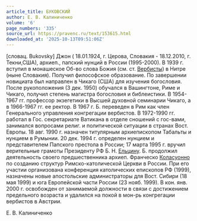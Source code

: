 ```yaml
---
article_title: БУКОВСКИЙ
author: Е. В. Калиниченко
volume: '6'
page_numbers: '335'
source_url: https://pravenc.ru/text/153615.html
downloaded_at: '2025-10-13T09:51:06Z'
---
```


[словац. Bukovsky] Джон ( 18.01.1924, г. Церова, Словакия - 18.12.2010, г. Текни,США), архиеп., папский нунций в России (1995-2000). В 1939 г. вступил в монашеское Об-во слова Божия (см. ст. [Вербисты](https://pravenc.ru/text/Вербисты.html)) в Нитре (ныне Словакия). Получил философское образование. По завершении новициата был направлен в Чикаго (США) для изучения богословия. После рукоположения (3 дек. 1950) обучался в Вашингтоне, Риме и Чикаго, получил степень магистра богословия и библеистики. В 1954-1967 гг. профессор экзегетики в Высшей духовной семинарии Чикаго, а в 1966-1967 гг. ее ректор. В 1967 г. Б. переведен в Рим как член Генерального управления конгрегации вербистов. В 1972-1990 гг. работал в Гос. секретариате Ватикана в отделе сношений с гос-вами, занимался вопросами религ. и политической ситуации в странах Вост. Европы. 18 авг. 1990 г. назначен титулярным архиепископом Табальты и нунцием в Румынии. 20 дек. 1994 г. определен нунцием и представителем Папского престола в России; 17 марта 1995 г. вручил верительные грамоты Президенту РФ Б. Н. [Ельцину](https://pravenc.ru/text/Ельцину.html). Б. продолжил деятельность своего предшественника архиеп. Франческо [Коласуонно](https://pravenc.ru/text/Коласуонно.html) по созданию структур Римско-католической Церкви в России. При его участии организована конференция католических епископов РФ (1999), назначены новые апостольские администраторы для Вост. Сибири (18 мая 1999) и юга Европейской части России (23 нояб. 1999). В кон. янв. 2000 г. освобожден от занимаемой должности в связи с достижением предельного возраста и удалился на покой в мон-рь конгрегации вербистов в Австрии.

Е. В. Калиниченко
